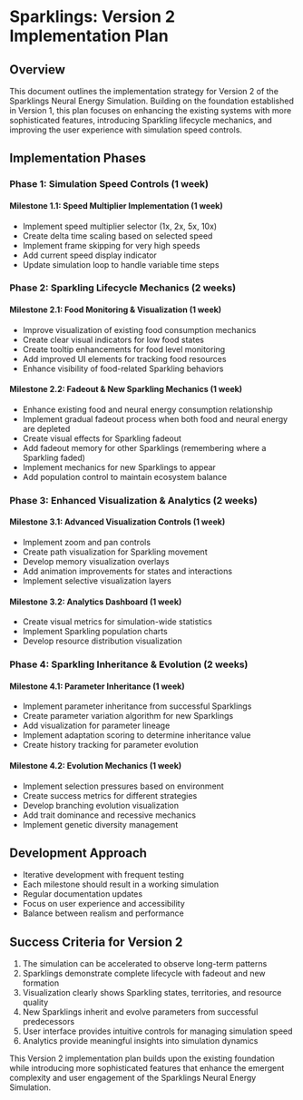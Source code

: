 # Sparklings: Version 2 Implementation Plan

## Overview

This document outlines the implementation strategy for Version 2 of the Sparklings Neural Energy Simulation. Building on the foundation established in Version 1, this plan focuses on enhancing the existing systems with more sophisticated features, introducing Sparkling lifecycle mechanics, and improving the user experience with simulation speed controls.

## Implementation Phases

### Phase 1: Simulation Speed Controls (1 week)

#### Milestone 1.1: Speed Multiplier Implementation (1 week)
- Implement speed multiplier selector (1x, 2x, 5x, 10x)
- Create delta time scaling based on selected speed
- Implement frame skipping for very high speeds
- Add current speed display indicator
- Update simulation loop to handle variable time steps

### Phase 2: Sparkling Lifecycle Mechanics (2 weeks)

#### Milestone 2.1: Food Monitoring & Visualization (1 week)
- Improve visualization of existing food consumption mechanics
- Create clear visual indicators for low food states
- Create tooltip enhancements for food level monitoring
- Add improved UI elements for tracking food resources
- Enhance visibility of food-related Sparkling behaviors

#### Milestone 2.2: Fadeout & New Sparkling Mechanics (1 week)
- Enhance existing food and neural energy consumption relationship
- Implement gradual fadeout process when both food and neural energy are depleted
- Create visual effects for Sparkling fadeout
- Add fadeout memory for other Sparklings (remembering where a Sparkling faded)
- Implement mechanics for new Sparklings to appear
- Add population control to maintain ecosystem balance

### Phase 3: Enhanced Visualization & Analytics (2 weeks)

#### Milestone 3.1: Advanced Visualization Controls (1 week)
- Implement zoom and pan controls
- Create path visualization for Sparkling movement
- Develop memory visualization overlays
- Add animation improvements for states and interactions
- Implement selective visualization layers

#### Milestone 3.2: Analytics Dashboard (1 week)
- Create visual metrics for simulation-wide statistics
- Implement Sparkling population charts
- Develop resource distribution visualization

### Phase 4: Sparkling Inheritance & Evolution (2 weeks)

#### Milestone 4.1: Parameter Inheritance (1 week)
- Implement parameter inheritance from successful Sparklings
- Create parameter variation algorithm for new Sparklings
- Add visualization for parameter lineage
- Implement adaptation scoring to determine inheritance value
- Create history tracking for parameter evolution

#### Milestone 4.2: Evolution Mechanics (1 week)
- Implement selection pressures based on environment
- Create success metrics for different strategies
- Develop branching evolution visualization
- Add trait dominance and recessive mechanics
- Implement genetic diversity management

## Development Approach

- Iterative development with frequent testing
- Each milestone should result in a working simulation
- Regular documentation updates
- Focus on user experience and accessibility
- Balance between realism and performance

## Success Criteria for Version 2

1. The simulation can be accelerated to observe long-term patterns
2. Sparklings demonstrate complete lifecycle with fadeout and new formation
3. Visualization clearly shows Sparkling states, territories, and resource quality
4. New Sparklings inherit and evolve parameters from successful predecessors
5. User interface provides intuitive controls for managing simulation speed
6. Analytics provide meaningful insights into simulation dynamics

This Version 2 implementation plan builds upon the existing foundation while introducing more sophisticated features that enhance the emergent complexity and user engagement of the Sparklings Neural Energy Simulation.